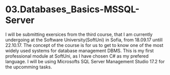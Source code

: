 # 03.Databases_Basics-MSSQL-Server
I will be submitting exersices from the third course, that I am currently undergoing at the Software University(SoftUni) in Sofia, from 18.09.17 untill 22.10.17. The concept of the course is for us to get to know one of the most widely used systems for database management DBMS. This is my first professional module at SoftUni, as I have chosen C# as my prefered language. I will be using Microsofts SQL Server Management Studio 17.2 for the upcomming tasks.

